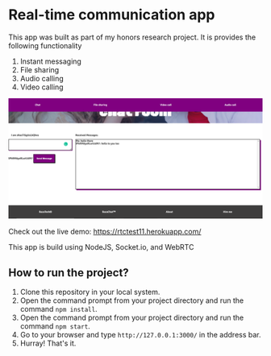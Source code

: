 # Real-time communication app

This app was built as part of my honors research project. It is provides the following functionality
1. Instant messaging
2. File sharing
3. Audio calling
4. Video calling

![IMG](./chat6.PNG)

Check out the live demo: https://rtctest11.herokuapp.com/

This app is build using NodeJS, Socket.io, and WebRTC

## How to run the project?

1. Clone this repository in your local system.
2. Open the command prompt from your project directory and run the command `npm install`.
3. Open the command prompt from your project directory and run the command `npm start`.
4. Go to your browser and type `http://127.0.0.1:3000/` in the address bar.
5. Hurray! That's it.